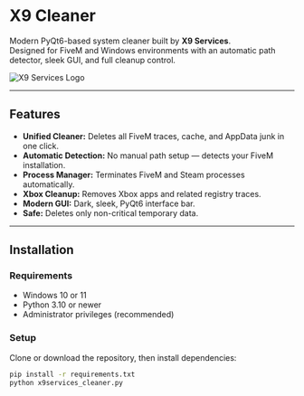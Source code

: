 # X9 Cleaner

Modern PyQt6-based system cleaner built by **X9 Services**.  
Designed for FiveM and Windows environments with an automatic path detector, sleek GUI, and full cleanup control.

![X9 Services Logo](https://r2.fivemanage.com/pBiGGCmRzm0Awt8Uc72Pb/image_2025-10-26_232314568.png)

---

## Features
- **Unified Cleaner:** Deletes all FiveM traces, cache, and AppData junk in one click.  
- **Automatic Detection:** No manual path setup — detects your FiveM installation.  
- **Process Manager:** Terminates FiveM and Steam processes automatically.  
- **Xbox Cleanup:** Removes Xbox apps and related registry traces.  
- **Modern GUI:** Dark, sleek, PyQt6 interface bar.  
- **Safe:** Deletes only non-critical temporary data.

---

## Installation

### Requirements
- Windows 10 or 11  
- Python 3.10 or newer  
- Administrator privileges (recommended)

### Setup
Clone or download the repository, then install dependencies:
```bash
pip install -r requirements.txt
python x9services_cleaner.py
```
